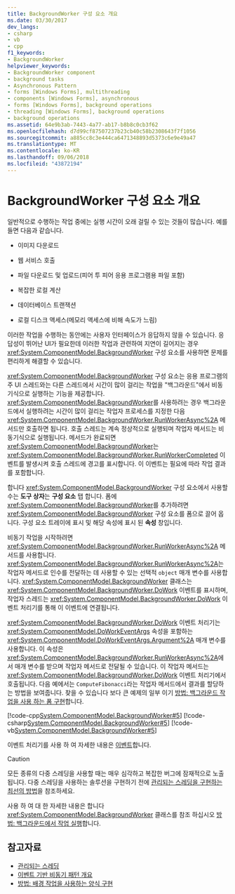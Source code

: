 ```yaml
---
title: BackgroundWorker 구성 요소 개요
ms.date: 03/30/2017
dev_langs:
- csharp
- vb
- cpp
f1_keywords:
- BackgroundWorker
helpviewer_keywords:
- BackgroundWorker component
- background tasks
- Asynchronous Pattern
- forms [Windows Forms], multithreading
- components [Windows Forms], asynchronous
- forms [Windows Forms], background operations
- threading [Windows Forms], background operations
- background operations
ms.assetid: 64e9b3ab-7443-4a77-ab17-b8b8c0cb3f62
ms.openlocfilehash: d7d99cf87507237b23cb40c58b2308643f7f1056
ms.sourcegitcommit: a885cc8c3e444ca6471348893d5373c6e9e49a47
ms.translationtype: MT
ms.contentlocale: ko-KR
ms.lasthandoff: 09/06/2018
ms.locfileid: "43872194"
---
```

# <a name="backgroundworker-component-overview"></a>BackgroundWorker 구성 요소 개요
일반적으로 수행하는 작업 중에는 실행 시간이 오래 걸릴 수 있는 것들이 많습니다. 예를 들면 다음과 같습니다.  
  
-   이미지 다운로드  
  
-   웹 서비스 호출  
  
-   파일 다운로드 및 업로드(피어 투 피어 응용 프로그램용 파일 포함)  
  
-   복잡한 로컬 계산  
  
-   데이터베이스 트랜잭션  
  
-   로컬 디스크 액세스(메모리 액세스에 비해 속도가 느림)  
  
 이러한 작업을 수행하는 동안에는 사용자 인터페이스가 응답하지 않을 수 있습니다. 응답성이 뛰어난 UI가 필요한데 이러한 작업과 관련하여 지연이 길어지는 경우 <xref:System.ComponentModel.BackgroundWorker> 구성 요소를 사용하면 문제를 편리하게 해결할 수 있습니다.  
  
 <xref:System.ComponentModel.BackgroundWorker> 구성 요소는 응용 프로그램의 주 UI 스레드와는 다른 스레드에서 시간이 많이 걸리는 작업을 "백그라운드"에서 비동기식으로 실행하는 기능을 제공합니다. <xref:System.ComponentModel.BackgroundWorker>를 사용하려는 경우 백그라운드에서 실행하려는 시간이 많이 걸리는 작업자 프로세스를 지정한 다음 <xref:System.ComponentModel.BackgroundWorker.RunWorkerAsync%2A> 메서드만 호출하면 됩니다. 호출 스레드는 계속 정상적으로 실행되며 작업자 메서드는 비동기식으로 실행됩니다. 메서드가 완료되면 <xref:System.ComponentModel.BackgroundWorker>는 <xref:System.ComponentModel.BackgroundWorker.RunWorkerCompleted> 이벤트를 발생시켜 호출 스레드에 경고를 표시합니다. 이 이벤트는 필요에 따라 작업 결과를 포함합니다.  
  
 합니다 <xref:System.ComponentModel.BackgroundWorker> 구성 요소에서 사용할 수는 **도구 상자**는 **구성 요소** 탭 합니다. 폼에 <xref:System.ComponentModel.BackgroundWorker>를 추가하려면 <xref:System.ComponentModel.BackgroundWorker> 구성 요소를 폼으로 끌어 옵니다. 구성 요소 트레이에 표시 및 해당 속성에 표시 된 **속성** 창입니다.  
  
 비동기 작업을 시작하려면 <xref:System.ComponentModel.BackgroundWorker.RunWorkerAsync%2A> 메서드를 사용합니다. <xref:System.ComponentModel.BackgroundWorker.RunWorkerAsync%2A>는 작업자 메서드로 인수를 전달하는 데 사용할 수 있는 선택적 `object` 매개 변수를 사용합니다. <xref:System.ComponentModel.BackgroundWorker> 클래스는 <xref:System.ComponentModel.BackgroundWorker.DoWork> 이벤트를 표시하며, 작업자 스레드는 <xref:System.ComponentModel.BackgroundWorker.DoWork> 이벤트 처리기를 통해 이 이벤트에 연결됩니다.  
  
 <xref:System.ComponentModel.BackgroundWorker.DoWork> 이벤트 처리기는 <xref:System.ComponentModel.DoWorkEventArgs> 속성을 포함하는 <xref:System.ComponentModel.DoWorkEventArgs.Argument%2A> 매개 변수를 사용합니다. 이 속성은 <xref:System.ComponentModel.BackgroundWorker.RunWorkerAsync%2A>에서 매개 변수를 받으며 작업자 메서드로 전달될 수 있습니다. 이 작업자 메서드는 <xref:System.ComponentModel.BackgroundWorker.DoWork> 이벤트 처리기에서 호출됩니다. 다음 예에서는 `ComputeFibonacci`라는 작업자 메서드에서 결과를 할당하는 방법을 보여줍니다. 찾을 수 있습니다 보다 큰 예제의 일부 이기 [방법: 백그라운드 작업을 사용 하는 폼 구현](../../../../docs/framework/winforms/controls/how-to-implement-a-form-that-uses-a-background-operation.md)합니다.  
  
 [!code-cpp[System.ComponentModel.BackgroundWorker#5](../../../../samples/snippets/cpp/VS_Snippets_Winforms/System.ComponentModel.BackgroundWorker/CPP/fibonacciform.cpp#5)]
 [!code-csharp[System.ComponentModel.BackgroundWorker#5](../../../../samples/snippets/csharp/VS_Snippets_Winforms/System.ComponentModel.BackgroundWorker/CS/fibonacciform.cs#5)]
 [!code-vb[System.ComponentModel.BackgroundWorker#5](../../../../samples/snippets/visualbasic/VS_Snippets_Winforms/System.ComponentModel.BackgroundWorker/VB/fibonacciform.vb#5)]  
  
 이벤트 처리기를 사용 하 여 자세한 내용은 [이벤트](../../../../docs/standard/events/index.md)합니다.  
  
> [!CAUTION]
>  모든 종류의 다중 스레딩을 사용할 때는 매우 심각하고 복잡한 버그에 잠재적으로 노출됩니다. 다중 스레딩을 사용하는 솔루션을 구현하기 전에 [관리되는 스레딩을 구현하는 최선의 방법](../../../../docs/standard/threading/managed-threading-best-practices.md)을 참조하세요.  
  
 사용 하 여 대 한 자세한 내용은 합니다 <xref:System.ComponentModel.BackgroundWorker> 클래스를 참조 하십시오 [방법: 백그라운드에서 작업 실행](../../../../docs/framework/winforms/controls/how-to-run-an-operation-in-the-background.md)합니다.  
  
## <a name="see-also"></a>참고자료

- [관리되는 스레딩](../../../../docs/standard/threading/index.md)
- [이벤트 기반 비동기 패턴 개요](../../../../docs/standard/asynchronous-programming-patterns/event-based-asynchronous-pattern-overview.md)
- [방법: 배경 작업을 사용하는 양식 구현](how-to-implement-a-form-that-uses-a-background-operation.md)
